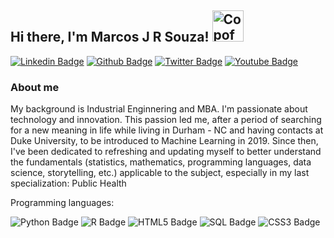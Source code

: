 ## Hi there, I'm Marcos J R Souza! <img src="https://i.ibb.co/rM2qFg3/CopofTea.png" alt="CopofTea" min-width="50px" max-width="50px" width="50px" align="after">

[![Linkedin Badge](https://img.shields.io/badge/-Linkedin-blue?style=flat-square&logo=Linkedin&logoColor=white&link=https://www.linkedin.com/in/marcosjrsouza)](https://www.linkedin.com/in/marcosjrsouza)
[![Github Badge](https://img.shields.io/badge/-Github-000?style=flat-square&logo=Github&logoColor=white&link=https://github.com/thmoreiracosta)](https://github.com/MJRSBR)
[![Twitter Badge](https://img.shields.io/badge/-Twitter-1ca0f1?style=flat-square&labelColor=1ca0f1&logo=twitter&logoColor=white&link=https://twitter.com/marcosjrsouza)](https://twitter.com/marcosjrsouza)
[![Youtube Badge](https://img.shields.io/badge/-YouTube-ff0000?style=flat-square&labelColor=ff0000&logo=youtube&logoColor=white&link=https://www.youtube.com/user/fink021/featured)](https://www.youtube.com/user/fink021/featured)


### About me

My background is Industrial Enginnering and MBA. I'm passionate about technology and innovation. This passion led me, after a period of searching for a new meaning in life while living in Durham - NC and having contacts at Duke University, to be introduced to Machine Learning in 2019. Since then, I've been dedicated to refreshing and updating myself to better understand the fundamentals (statistics, mathematics, programming languages, data science, storytelling, etc.) applicable to the subject, especially in my last specialization: Public Health

Programming languages:

![Python Badge](https://img.shields.io/badge/Python-14354C?style=for-the-badge&logo=python&logoColor=white)
![R Badge](https://img.shields.io/badge/R-13654C?style=for-the-badge&logo=python&logoColor=white)
![HTML5 Badge](https://img.shields.io/badge/HTML5-E34F26?style=for-the-badge&logo=html5&logoColor=white)
![SQL Badge](https://img.shields.io/badge/SQL-12543B6?style=for-the-badge&logo=sql&logoColor=white)
![CSS3 Badge](https://img.shields.io/badge/CSS3-1572B6?style=for-the-badge&logo=css3&logoColor=white)

